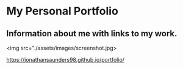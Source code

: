 # My Personal Portfolio

## Information about me with links to my work.

<img src="./assets/images/screenshot.jpg>

https://jonathansaunders98.github.io/portfolio/